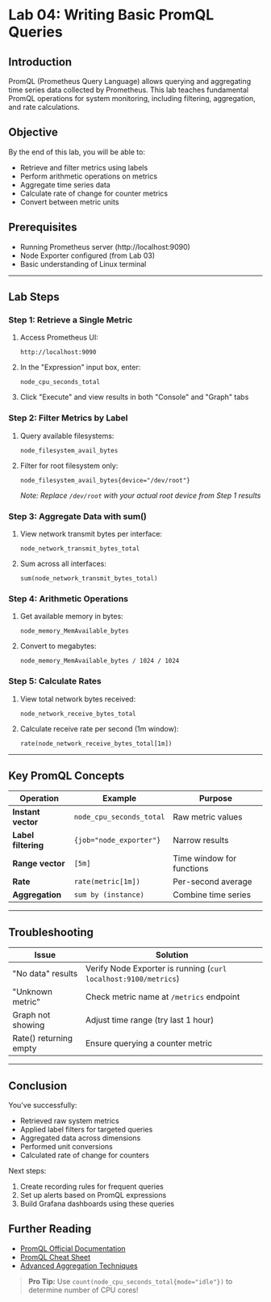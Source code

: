# Lab 04: Writing Basic PromQL Queries

## Introduction
PromQL (Prometheus Query Language) allows querying and aggregating time series data collected by Prometheus. This lab teaches fundamental PromQL operations for system monitoring, including filtering, aggregation, and rate calculations.

## Objective
By the end of this lab, you will be able to:
- Retrieve and filter metrics using labels
- Perform arithmetic operations on metrics
- Aggregate time series data
- Calculate rate of change for counter metrics
- Convert between metric units

## Prerequisites
- Running Prometheus server (http://localhost:9090)
- Node Exporter configured (from Lab 03)
- Basic understanding of Linux terminal

---

## Lab Steps

### Step 1: Retrieve a Single Metric

1. Access Prometheus UI:
   ```
   http://localhost:9090
   ```

2. In the "Expression" input box, enter:
   ```promql
   node_cpu_seconds_total
   ```
3. Click "Execute" and view results in both "Console" and "Graph" tabs

### Step 2: Filter Metrics by Label

1. Query available filesystems:
   ```promql
   node_filesystem_avail_bytes
   ```

2. Filter for root filesystem only:
   ```promql
   node_filesystem_avail_bytes{device="/dev/root"}
   ```
   *Note: Replace `/dev/root` with your actual root device from Step 1 results*

### Step 3: Aggregate Data with sum()

1. View network transmit bytes per interface:
   ```promql
   node_network_transmit_bytes_total
   ```

2. Sum across all interfaces:
   ```promql
   sum(node_network_transmit_bytes_total)
   ```

### Step 4: Arithmetic Operations

1. Get available memory in bytes:
   ```promql
   node_memory_MemAvailable_bytes
   ```

2. Convert to megabytes:
   ```promql
   node_memory_MemAvailable_bytes / 1024 / 1024
   ```

### Step 5: Calculate Rates

1. View total network bytes received:
   ```promql
   node_network_receive_bytes_total
   ```

2. Calculate receive rate per second (1m window):
   ```promql
   rate(node_network_receive_bytes_total[1m])
   ```

---

## Key PromQL Concepts

| Operation | Example | Purpose |
|-----------|---------|---------|
| **Instant vector** | `node_cpu_seconds_total` | Raw metric values |
| **Label filtering** | `{job="node_exporter"}` | Narrow results |
| **Range vector** | `[5m]` | Time window for functions |
| **Rate** | `rate(metric[1m])` | Per-second average |
| **Aggregation** | `sum by (instance)` | Combine time series |

---

## Troubleshooting

| Issue | Solution |
|-------|----------|
| "No data" results | Verify Node Exporter is running (`curl localhost:9100/metrics`) |
| "Unknown metric" | Check metric name at `/metrics` endpoint |
| Graph not showing | Adjust time range (try last 1 hour) |
| Rate() returning empty | Ensure querying a counter metric |

---

## Conclusion
You've successfully:
- Retrieved raw system metrics
- Applied label filters for targeted queries
- Aggregated data across dimensions
- Performed unit conversions
- Calculated rate of change for counters

Next steps:
1. Create recording rules for frequent queries
2. Set up alerts based on PromQL expressions
3. Build Grafana dashboards using these queries

## Further Reading
- [PromQL Official Documentation](https://prometheus.io/docs/prometheus/latest/querying/basics/)
- [PromQL Cheat Sheet](https://promlabs.com/promql-cheat-sheet/)
- [Advanced Aggregation Techniques](https://timber.io/blog/promql-for-humans/)

> **Pro Tip:** Use `count(node_cpu_seconds_total{mode="idle"})` to determine number of CPU cores!
